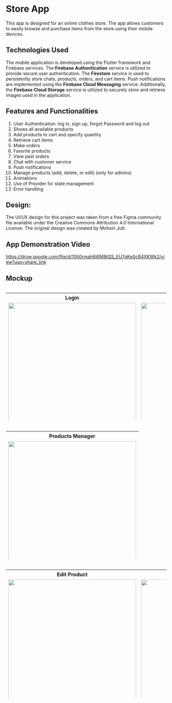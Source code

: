 # Store App
This app is designed for an online clothes store. The app allows customers to easily browse and purchase items from the store using their mobile devices.

## Technologies Used
The mobile application is developed using the Flutter framework and Firebase services. The **Firebase Authentication** service is utilized to provide secure user authentication. The **Firestore** service is used to persistently store chats, products, orders, and cart items. Push notifications are implemented using the **Firebase Cloud Messaging** service. Additionally, the **Firebase Cloud Storage** service is utilized to securely store and retrieve images used in the application.

## Features and Functionalities
1. User Authentication: log in, sign up, forgot Password and log out
2. Shows all available products
4. Add products to cart and specify quantity
5. Retrieve cart items
6. Make orders
7. Favorite products
8. View past orders
9. Chat with customer service
10. Push notifications
11. Manage products (add, delete, or edit) (only for admins)
12. Animations
13. Use of Provider for state management
14. Error handling

## Design:

The UI/UX design for this project was taken from a free Figma community file available under the Creative Commons Attribution 4.0 International License. The original design was created by Mohsin Jutt.

## App Demonstration Video

https://drive.google.com/file/d/10tj0rmah6i6M8tQS_EU7qKeScB4XKWk2/view?usp=share_link

## Mockup

<div style="overflow-x:auto;">
  <table style="height: 400px;">
    <tr>
      <th>Login</th>
      <th>Home</th>
      <th>Product Details</th>
    </tr>
    <tr>
      <td><img src="https://user-images.githubusercontent.com/40627412/236239935-1e4b1d33-9373-4096-81d7-7f4915081a5f.png" height="400"></td>
      <td><img src="https://user-images.githubusercontent.com/40627412/236240197-18ba04a2-c857-4e0d-989e-1b19b3545c6a.png" height="400"></td>
      <td><img src="https://user-images.githubusercontent.com/40627412/236240272-14db1dc1-a040-469a-ba13-a4326e4dd885.png" height="400"></td>
    </tr>
  </table>
</div>
  



<div style="overflow-x:auto;">
  <table style="height: 400px;">
    <tr>
      <th>Products Manager</th>
    </tr>
    <tr>
      <td><img src="https://user-images.githubusercontent.com/40627412/236240820-f589ab1f-0047-4d7e-9124-0dbe15e048c4.png" height="400"></td>
    </tr>
  </table>
</div>


<div style="overflow-x:auto;">
  <table style="height: 400px;">
    <tr>
      <th>Edit Product</th>
      <th>Chat Support</th>
    </tr>
    <tr>
      <td><img src="https://user-images.githubusercontent.com/40627412/224509764-71ca03ef-fd70-4e8d-8841-473fe7537628.png" height="400"></td>
      <td><img src="https://user-images.githubusercontent.com/40627412/224506247-95521e90-c00f-4e5e-ac68-5e8eab5365c5.png" height="400"></td>
    </tr>
  </table>
</div>
